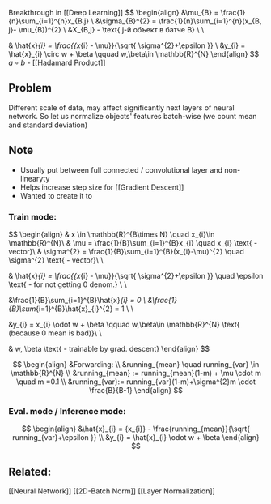 Breakthrough in [[Deep Learning]]
$$
\begin{align}
&\mu_{B} = \frac{1}{n}\sum_{i=1}^{n}x_{B,j} \\
&\sigma_{B}^{2} = \frac{1}{n}\sum_{i=1}^{n}(x_{B, j}- \mu_{B})^{2} \\
&X_{B,j} - \text{ j-й объект в батче B} \\ \\


& \hat{x}_{i} = \frac{{x_{i} - \mu}}{\sqrt{ \sigma^{2}+\epsilon }}  \\
&y_{i} = \hat{x}_{i} \circ w + \beta \qquad w,\beta\in \mathbb{R}^{N} 
\end{align}
$$
$a \circ b$ - [[Hadamard Product]] 


## Problem
Different scale of data, may affect significantly next layers of neural network. So let us normalize objects' features batch-wise (we count mean and standard deviation)

## Note
- Usually put between full connected / convolutional layer and non-linearyty
- Helps increase step size for [[Gradient Descent]]
- Wanted to create it to 


### Train mode:
$$
\begin{align}
& x \in \mathbb{R}^{B\times N} \quad x_{i}\in \mathbb{R}^{N}\\
& \mu = \frac{1}{B}\sum_{i=1}^{B}x_{i} \quad x_{i} \text{ - vector}\\
& \sigma^{2} = \frac{1}{B}\sum_{i=1}^{B}(x_{i}-\mu)^{2} \quad \sigma^{2} \text{ - vector}\\ \\

& \hat{x}_{i} = \frac{{x_{i} - \mu}}{\sqrt{ \sigma^{2}+\epsilon }} \quad \epsilon \text{ - for not getting 0 denom.}  \\ \\

&\frac{1}{B}\sum_{i=1}^{B}\hat{x}_{i} = 0  \\
&\frac{1}{B}\sum_{i=1}^{B}\hat{x}_{i}^{2} = 1  \\ \\

&y_{i} = x_{i} \odot w + \beta \qquad w,\beta\in \mathbb{R}^{N} \text{ (because 0 mean is bad)}\\ \\

& w, \beta  \text{ - trainable by grad. descent}
\end{align}
$$

$$
\begin{align}
&Forwarding: \\
&running_{mean} \quad running_{var} \in \mathbb{R}^{N} \\
&running_{mean} := running_{mean}(1-m) + \mu \cdot m \quad m =0.1 \\
&running_{var}:= running_{var}(1-m)+\sigma^{2}m \cdot \frac{B}{B-1}
\end{align}
$$

### Eval. mode / Inference mode:
$$
\begin{align}
&\hat{x}_{i} = {x_{i}} - \frac{running_{mean}}{\sqrt{ running_{var}+\epsilon }} \\
&y_{i} = \hat{x}_{i} \odot w + \beta
\end{align}
$$


## Related:
[[Neural Network]]
[[2D-Batch Norm]]
[[Layer Normalization]]